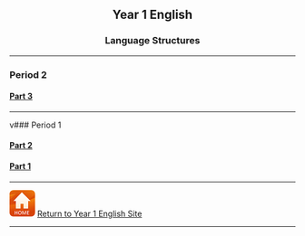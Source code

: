 <h2> 
<p align="center">
Year 1 English
</p>
</h2>

<h3> 
<p align="center">
Language Structures
</p>
</h3>

***
### Period 2
#### [Part 3](https://tangerina-pt.github.io/English/Y1_conv_p3)

***
v### Period 1
#### [Part 2](https://tangerina-pt.github.io/English/Y1_conv_p2)
#### [Part 1](https://tangerina-pt.github.io/English/Y1_conv_p1)

***
[![home](/images/home.PNG)](https://tangerina-pt.github.io/English/Year1) [Return to Year 1 English Site](https://tangerina-pt.github.io/English/Year1)

***
